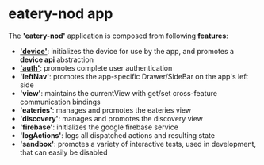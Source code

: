 # eatery-nod app

The **'eatery-nod'** application is composed from following **features**:
 - [**'device'**](device/README.md):     initializes the device for use by the app, and promotes a **device api** abstraction
 - [**'auth'**](auth/):       promotes complete user authentication
 - **'leftNav'**:    promotes the app-specific Drawer/SideBar on the app's left side
 - **'view'**:       maintains the currentView with get/set cross-feature communication bindings
 - **'eateries'**:   manages and promotes the eateries view
 - **'discovery'**:  manages and promotes the discovery view
 - **'firebase'**:   initializes the google firebase service
 - **'logActions'**: logs all dispatched actions and resulting state
 - **'sandbox'**:    promotes a variety of interactive tests, used in development, that can easily be disabled
